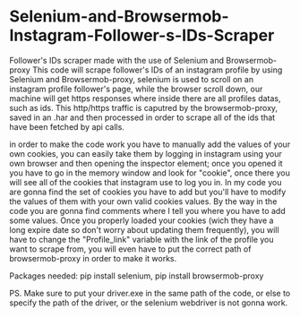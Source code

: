 # Selenium-and-Browsermob-Instagram-Follower-s-IDs-Scraper
Follower's IDs scraper made with the use of Selenium and Browsermob-proxy
This code will scrape follower's IDs of an instagram profile by using Selenium and Browsermob-proxy, selenium is used to scroll on an instagram profile follower's page, while the browser scroll down, our machine will get https responses where inside there are all profiles datas, such as ids. 
This http/https traffic is caputred by the browsermob-proxy, saved in an .har and then processed in order to scrape all of the ids that have been fetched by api calls.

in order to make the code work you have to manually add the values of your own cookies, you can easily take them by logging in instagram using your own browser and then opening the inspector element; once you opened it you have to go in the memory window and look for "cookie", once there you will see all of the cookies that instagram use to log you in. In my code you are gonna find the set of cookies you have to add but you'll have to modify the values of them with your own valid cookies values. By the way in the code you are gonna find comments where I tell you where you have to add some values. Once you properly loaded your cookies (wich they have a long expire date so don't worry about updating them frequently), you will have to change the "Profile_link" variable with the link of the profile you want to scrape from, you will even have to put the correct path of browsermob-proxy in order to make it works.

Packages needed: pip install selenium, pip install browsermob-proxy

PS. Make sure to put your driver.exe in the same path of the code, or else to specify the path of the driver, or the selenium webdriver is not gonna work.
